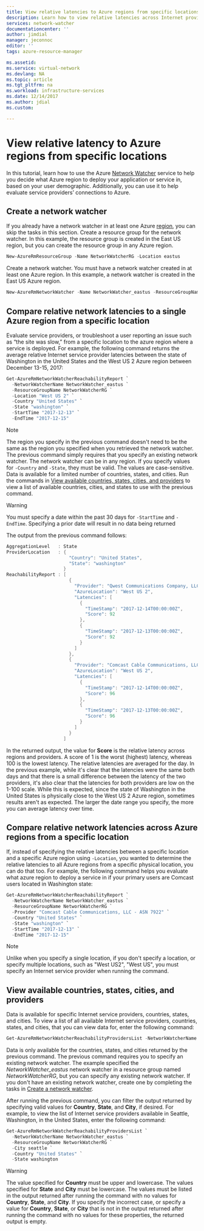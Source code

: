 ```yaml
---
title: View relative latencies to Azure regions from specific locations | Microsoft Docs
description: Learn how to view relative latencies across Internet providers to Azure regions from specific locations.
services: network-watcher
documentationcenter: ''
author: jimdial
manager: jeconnoc
editor: ''
tags: azure-resource-manager

ms.assetid: 
ms.service: virtual-network
ms.devlang: NA
ms.topic: article
ms.tgt_pltfrm: na
ms.workload: infrastructure-services
ms.date: 12/14/2017
ms.author: jdial
ms.custom: 

---
```

# View relative latency to Azure regions from specific locations

In this tutorial, learn how to use the Azure [Network Watcher](network-watcher-monitoring-overview.md) service to help you decide what Azure region to deploy your application or service in, based on your user demographic. Additionally, you can use it to help evaluate service providers’ connections to Azure.  
        
## Create a network watcher

If you already have a network watcher in at least one Azure [region](https://azure.microsoft.com/regions), you can skip the tasks in this section. Create a resource group for the network watcher. In this example, the resource group is created in the East US region, but you can create the resource group in any Azure region.

```powershell
New-AzureRmResourceGroup -Name NetworkWatcherRG -Location eastus
```

Create a network watcher. You must have a network watcher created in at least one Azure region. In this example, a network watcher is created in the East US Azure region.

```powershell
New-AzureRmNetworkWatcher -Name NetworkWatcher_eastus -ResourceGroupName NetworkWatcherRG -Location eastus
```

## Compare relative network latencies to a single Azure region from a specific location

Evaluate service providers, or troubleshoot a user reporting an issue such as “the site was slow,” from a specific location to the azure region where a service is deployed. For example, the following command returns the average relative Internet service provider latencies between the state of Washington in the United States and the West US 2 Azure region between December 13-15, 2017:

```powershell
Get-AzureRmNetworkWatcherReachabilityReport `
  -NetworkWatcherName NetworkWatcher_eastus `
  -ResourceGroupName NetworkWatcherRG `
  -Location "West US 2" `
  -Country "United States" `
  -State "washington" `
  -StartTime "2017-12-13" `
  -EndTime "2017-12-15"
```

> [!NOTE]
> The region you specify in the previous command doesn't need to be the same as the region you specified when you retrieved the network watcher. The previous command simply requires that you specify an existing network watcher. The network watcher can be in any region. If you specify values for `-Country` and `-State`, they must be valid. The values are case-sensitive. Data is available for a limited number of countries, states, and cities. Run the commands in [View available countries, states, cities, and providers](#view-available) to view a list of available countries, cities, and states to use with the previous command. 

> [!WARNING]
> You must specify a date within the past 30 days for `-StartTime` and `-EndTime`. Specifying a prior date will result in no data being returned 

The output from the previous command follows:

```powershell
AggregationLevel   : State
ProviderLocation   : {
                       "Country": "United States",
                       "State": "washington"
                     }
ReachabilityReport : [
                       {
                         "Provider": "Qwest Communications Company, LLC - ASN 209",
                         "AzureLocation": "West US 2",
                         "Latencies": [
                           {
                             "TimeStamp": "2017-12-14T00:00:00Z",
                             "Score": 92
                           },
                           {
                             "TimeStamp": "2017-12-13T00:00:00Z",
                             "Score": 92
                           }
                         ]
                       },
                       {
                         "Provider": "Comcast Cable Communications, LLC - ASN 7922",
                         "AzureLocation": "West US 2",
                         "Latencies": [
                           {
                             "TimeStamp": "2017-12-14T00:00:00Z",
                             "Score": 96
                           },
                           {
                             "TimeStamp": "2017-12-13T00:00:00Z",
                             "Score": 96
                           }
                         ]
                       }
                     ]
```

In the returned output, the value for **Score** is the relative latency across regions and providers. A score of 1 is the worst (highest) latency, whereas 100 is the lowest latency. The relative latencies are averaged for the day. In the previous example, while it's clear that the latencies were the same both days and that there is a small difference between the latency of the two providers, it's also clear that the latencies for both providers are low on the 1-100 scale. While this is expected, since the state of Washington in the United States is physically close to the West US 2 Azure region, sometimes results aren't as expected. The larger the date range you specify, the more you can average latency over time.

## Compare relative network latencies across Azure regions from a specific location

If, instead of specifying the relative latencies between a specific location and a specific Azure region using `-Location`, you wanted to determine the relative latencies to all Azure regions from a specific physical location, you can do that too. For example, the following command helps you evaluate what azure region to deploy a service in if your primary users are Comcast users located in Washington state:

```powershell
Get-AzureRmNetworkWatcherReachabilityReport `
  -NetworkWatcherName NetworkWatcher_eastus `
  -ResourceGroupName NetworkWatcherRG `
  -Provider "Comcast Cable Communications, LLC - ASN 7922" `
  -Country "United States" `
  -State "washington" `
  -StartTime "2017-12-13" `
  -EndTime "2017-12-15"
```

>[!NOTE]
Unlike when you specify a single location, if you don't specify a location, or specify multiple locations, such as "West US2", "West US", you must specify an Internet service provider when running the command. 

## <a name="view-available"></a>View available countries, states, cities, and providers

Data is available for specific Internet service providers, countries, states, and cities. To view a list of all available Internet service providers, countries, states, and cities, that you can view data for, enter the following command:

```powershell
Get-AzureRmNetworkWatcherReachabilityProvidersList -NetworkWatcherName NetworkWatcher_eastus -ResourceGroupName NetworkWatcherRG
```

Data is only available for the countries, states, and cities returned by the previous command. The previous command requires you to specify an existing network watcher. The example specified the *NetworkWatcher_eastus* network watcher in a resource group named *NetworkWatcherRG*, but you can specify any existing network watcher. If you don't have an existing network watcher, create one by completing the tasks in [Create a network watcher](#create-a-network-watcher). 

After running the previous command, you can filter the output returned by specifying valid values for **Country**, **State**, and **City**, if desired.  For example, to view the list of Internet service providers available in Seattle, Washington, in the United States, enter the following command:

```powershell
Get-AzureRmNetworkWatcherReachabilityProvidersList `
  -NetworkWatcherName NetworkWatcher_eastus `
  -ResourceGroupName NetworkWatcherRG `
  -City seattle `
  -Country "United States" `
  -State washington
```

> [!WARNING]
> The value specified for **Country** must be upper and lowercase. The values specified for **State** and **City** must be lowercase. The values must be listed in the output returned after running the command with no values for **Country**, **State**, and **City**. If you specify the incorrect case, or specify a value for **Country**, **State**, or **City** that is not in the output returned after running the command with no values for these properties, the returned output is empty.
